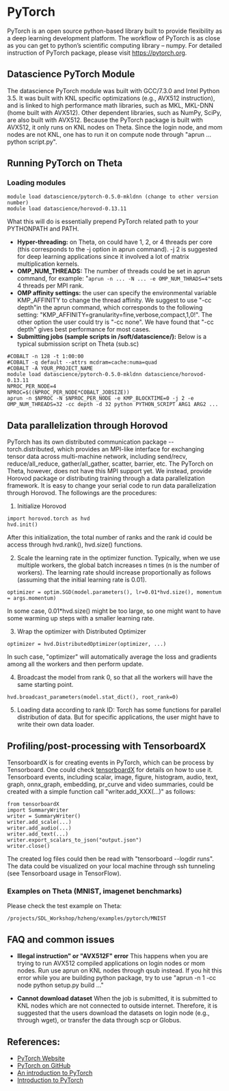 # PyTorch

PyTorch is an open source python-based library built to provide flexibility as a deep learning development platform. The workflow of PyTorch is as close as you can get to python’s scientific computing library – numpy. For detailed instruction of PyTorch package, please visit <https://pytorch.org>. 

## Datascience PyTorch Module

The datascience PyTorch module was built with GCC/7.3.0 and Intel Python 3.5. It was built with KNL specific optimizations (e.g., AVX512 instruction), and is linked to high performance math libraries, such as MKL, MKL-DNN (home built with AVX512). Other dependent libraries, such as NumPy, SciPy, are also built with AVX512. Because the PyTorch package is built with AVX512, it only runs on KNL nodes on Theta. Since the login node, and mom nodes are not KNL, one has to run it on compute node through "aprun ... python script.py".

## Running PyTorch on Theta

### Loading modules
```
module load datascience/pytorch-0.5.0-mkldnn (change to other version number)
module load datascience/horovod-0.13.11
```

What this will do is essentially prepend PyTorch related path to your PYTHONPATH and PATH. 

- **Hyper-threading:** on Theta, on could have 1, 2, or 4 threads per core (this corresponds to the -j option in aprun command). -j 2 is suggested for deep learning applications since it involved a lot of matrix multiplication kernels. 
- **OMP_NUM_THREADS:**  The number of threads could be set in aprun command, for example: "```aprun -n ... -N ... -e OMP_NUM_THRADS=4"```sets 4 threads per MPI rank.
- **OMP affinity settings:** the user can specify the environmental variable KMP_AFFINITY to change the thread affinity. We suggest to use "-cc depth"in the aprun command, which corresponds to the following setting:  "KMP_AFFINITY=granularity=fine,verbose,compact,1,0!". The other option the user could try is "-cc none". We have found that "-cc depth" gives best performance for most cases.
- **Submitting jobs (sample scripts in /soft/datascience/):** Below is a typical submission script on Theta (sub.sc)
```#!/bin/sh
#COBALT -n 128 -t 1:00:00
#COBALT -q default --attrs mcdram=cache:numa=quad
#COBALT -A YOUR_PROJECT_NAME
module load datascience/pytorch-0.5.0-mkldnn datascience/horovod-0.13.11
NPROC_PER_NODE=4
NPROC=$((NPROC_PER_NODE*COBALT_JOBSIZE))
aprun -n $NPROC -N $NPROC_PER_NODE -e KMP_BLOCKTIME=0 -j 2 -e OMP_NUM_THREADS=32 -cc depth -d 32 python PYTHON_SCRIPT ARG1 ARG2 ...
```
## Data parallelization through Horovod

PyTorch has its own distributed communication package -- torch.distributed, which provides an MPI-like interface for exchanging tensor data across multi-machine network, including send/recv, reduce/all_reduce, gather/all_gather, scatter, barrier, etc. The PyTorch on Theta, however, does not have this MPI support yet. We instead, provide Horovod package or distributing training through a data parallelization framework. It is easy to change your serial code to run data parallelization through Horovod. The followings are the procedures: 

1. Initialize Horovod
```
import horovod.torch as hvd
hvd.init()
```
After this initialization, the total number of ranks and the rank id could be access through hvd.rank(), hvd.size() functions.

2. Scale the learning rate in the optimizer function. Typically, when we use multiple workers, the global batch increases n times (n is the number of workers). The learning rate should increase proportionally as follows (assuming that the initial learning rate is 0.01).
```
optimizer = optim.SGD(model.parameters(), lr=0.01*hvd.size(), momentum = args.momentum)
```
In some case, 0.01*hvd.size() might be too large, so one might want to have some warming up steps with a smaller learning rate.

3. Wrap the optimizer with Distributed Optimizer
```
optimizer = hvd.DistributedOptimizer(optimizer, ...)
```
In such case, "optimizer" will automatically average the loss and gradients among all the workers and then perform update.

4. Broadcast the model from rank 0, so that all the workers will have the same starting point.
```
hvd.broadcast_parameters(model.stat_dict(), root_rank=0)
```
5. Loading data according to rank ID: Torch has some functions for parallel distribution of data. But for specific applications, the user might have to write their own data loader.

## Profiling/post-processing with TensorboardX

TensorboardX is for creating events in PyTorch, which can be process by Tensorboard. One could check [tensorboardX](https://github.com/lanpa/tensorboardX) for details on how to use it. Tensorboard events, including scalar, image, figure, histogram, audio, text, graph, onnx_graph, embedding, pr_curve and video summaries, could be created with a simple function call "writer.add_XXX(...)" as follows: 
```
from tensorboardX 
import SummaryWriter
writer = SummaryWriter() 
writer.add_scale(...) 
writer.add_audio(...) 
writer.add_text(...) 
writer.export_scalars_to_json("output.json")
writer.close()
```
The created log files could then be read with "tensorboard --logdir runs". The data could be visualized on your local machine through ssh tunneling (see Tensorboard usage in TensorFlow).

### Examples on Theta (MNIST, imagenet benchmarks)

Please check the test example on Theta:
```
/projects/SDL_Workshop/hzheng/examples/pytorch/MNIST
```
## FAQ and common issues

- **Illegal instruction" or "AVX512F" error**
This happens when you are trying to run AVX512 compiled applications on login nodes or mom nodes. Run use aprun on KNL nodes through qsub instead. If you hit this error while you are building python package, try to use "aprun -n 1 -cc node python setup.py build ..."

- **Cannot download dataset**
When the job is submitted, it is submitted to KNL nodes which are not connected to outside internet. Therefore, it is suggested that the users download the datasets on login node (e.g., through wget), or transfer the data through scp or Globus. 

## References: 

- [PyTorch Website](https://pytorch.org)
- [PyTorch on GitHub](https://github.com/pytorch/pytorch)
- [An introduction to PyTorch](https://www.analyticsvidhya.com/blog/2018/02/pytorch-tutorial)
- [Introduction to PyTorch](https://link.springer.com/chapter/10.1007/978-1-4842-2766-4_12)


